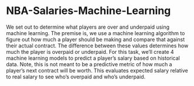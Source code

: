 # NBA-Salaries-Machine-Learning
We set out to determine what players are over and underpaid using machine learning. The premise is, we use a machine learning algorithm to figure out how much a player should be making and compare that against their actual contract. The difference between these values determines how much the player is overpaid or underpaid. For this task, we’ll create 4 machine learning models to predict a player’s salary based on historical data. Note, this is not meant to be a predictive metric of how much a player’s next contract will be worth. This evaluates expected salary relative to real salary to see who’s overpaid and who’s underpaid.
